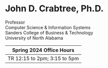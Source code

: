 # John D. Crabtree, Ph.D.
Professor  
Computer Science & Information Systems  
Sanders College of Business & Technology  
University of North Alabama  

|    Spring 2024 Office Hours    |
| ------------------------------ |
| TR   12:15 to 2pm; 3:15 to 5pm |


